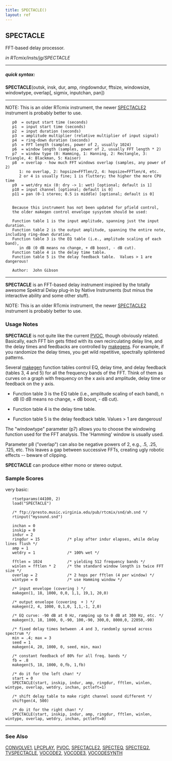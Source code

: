 ```yaml
---
title: SPECTACLE()
layout: ref
---
```


## SPECTACLE

FFT-based delay processor.

*in RTcmix/insts/jg/SPECTACLE*  
  

-----

##### quick syntax:

**SPECTACLE**(outsk, insk, dur, amp, ringdowndur, fftsize, windowsize,
windowtype, overlap\[, sigmix, inputchan, pan\])

-----

  
NOTE: This is an older RTcmix instrument, the newer
[SPECTACLE2](SPECTACLE2.html) instrument is probably better to use.  
  
  

``` 
   p0  = output start time (seconds)
   p1  = input start time (seconds)
   p2  = input duration (seconds)
   p3  = amplitude multiplier (relative multiplier of input signal)
   p4  = ring-down duration (seconds)
   p5  = FFT length (samples, power of 2, usually 1024)
   p6  = window length (samples, power of 2, usually FFT length * 2)
   p7  = window type (0: Hamming, 1: Hanning, 2: Rectangle, 3: Triangle, 4: Blackman, 5: Kaiser)
   p8  = overlap - how much FFT windows overlap (samples, any power of 2)
      1: no overlap, 2: hopsize=FFTlen/2, 4: hopsize=FFTlen/4, etc.
      2 or 4 is usually fine; 1 is fluttery; the higher the more CPU time
   p9  = wet/dry mix (0: dry -> 1: wet) [optional; default is 1]
   p10 = input channel [optional; default is 0]
   p11 = pan (0-1 stereo; 0.5 is middle) [optional; default is 0]


   Because this instrument has not been updated for pfield control,
   the older makegen control envelope sysystem should be used:

   Function table 1 is the input amplitude, spanning just the input duration.
   Function table 2 is the output amplitude, spanning the entire note, including ring-down duration.
   Function table 3 is the EQ table (i.e., amplitude scaling of each band),
      in dB (0 dB means no change, + dB boost, - dB cut).
   Function table 4 is the delay time table.
   Function table 5 is the delay feedback table.  Values > 1 are dangerous!

   Author:  John Gibson
```

  

-----

  
**SPECTACLE** is an FFT-based delay instrument inspired by the totally
awesome Spektral Delay plug-in by Native Instruments (but minus the
interactive ability and some other stuff).

NOTE: This is an older RTcmix instrument, the newer
[SPECTACLE2](SPECTACLE2.html) instrument is probably better to use.
<span id="usage_notes"></span>

### Usage Notes

**SPECTACLE** is not quite like the current [PVOC](PVOC.html), though
obviously related. Basically, each FFT bin gets fitted with its own
recirculating delay line, and the delay times and feedbacks are
controlled by [makegens](../scorefile/makegen.html). For example, if you
randomize the delay times, you get wild repetitive, spectrally
splintered patterns.

Several [makegen](../scorefile/makegen.html) function tables control EQ,
delay time, and delay feedback (tables 3, 4 and 5) for all the frequency
bands of the FFT. Think of them as curves on a graph with frequency on
the x axis and amplitude, delay time or feedback on the y axis.

  - Function table 3 is the EQ table (i.e., amplitude scaling of each
    band), n dB (0 dB means no change, + dB boost, - dB cut).  
      
  - Function table 4 is the delay time table.  
      
  - Function table 5 is the delay feedback table. Values \> 1 are
    dangerous\!

The "windowtype" parameter (p7) allows you to choose the windowing
function used for the FFT analysis. The 'Hamming' window is usually
used.

Parameter p8 ("overlap") can also be negative powers of 2, e.g., .5,
.25, .125, etc. This leaves a gap between successive FFTs, creating ugly
robotic effects -- beware of clipping.

**SPECTACLE** can produce either mono or stereo output.

### Sample Scores

very basic:

``` 
   rtsetparams(44100, 2)
   load("SPECTACLE")

   /* ftp://presto.music.virginia.edu/pub/rtcmix/snd/ah.snd */
   rtinput("mysound.snd")

   inchan = 0
   inskip = 0
   indur = 2
   ringdur = 15            /* play after indur elapses, while delay lines flush */
   amp = 1
   wetdry = 1              /* 100% wet */

   fftlen = 1024           /* yielding 512 frequency bands */
   winlen = fftlen * 2     /* the standard window length is twice FFT size */
   overlap = 2             /* 2 hops per fftlen (4 per window) */
   wintype = 0             /* use Hamming window */

   /* input envelope (covering ) */
   makegen(1, 18, 1000, 0,0, 1,1, 19,1, 20,0)

   /* output envelope (covering  + ) */
   makegen(2, 4, 1000, 0,1,0, 1,1,-1, 2,0)

   /* EQ curve: -90 dB at 0 Hz, ramping up to 0 dB at 300 Hz, etc. */
   makegen(3, 18, 1000, 0,-90, 100,-90, 300,0, 8000,0, 22050,-90)

   /* fixed delay times between .4 and 3, randomly spread across spectrum */
   min = .4; max = 3
   seed = 1
   makegen(4, 20, 1000, 0, seed, min, max)

   /* constant feedback of 80% for all freq. bands */
   fb = .8
   makegen(5, 18, 1000, 0,fb, 1,fb)

   /* do it for the left chan! */
   start = 0
   SPECTACLE(start, inskip, indur, amp, ringdur, fftlen, winlen, wintype, overlap, wetdry, inchan, pctleft=1)

   /* shift delay table to make right channel sound different */
   shiftgen(4, 500)

   /* do it for the right chan! */
   SPECTACLE(start, inskip, indur, amp, ringdur, fftlen, winlen, wintype, overlap, wetdry, inchan, pctleft=0)
```

  

-----

### See Also

[CONVOLVE1](CONVOLVE1.html), [LPCPLAY](LPCPLAY.html), [PVOC](PVOC.html),
[SPECTACLE2](SPECTACLE2.html), [SPECTEQ](SPECTEQ.html),
[SPECTEQ2](SPECTEQ2.html), [TVSPECTACLE](TVSPECTACLE.html),
[VOCODE2](VOCODE2.html), [VOCODE3](VOCODE3.html),
[VOCODESYNTH](VOCODESYNTH.html)
